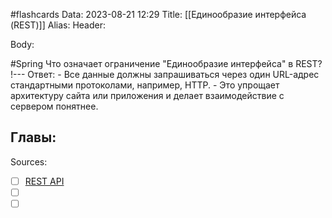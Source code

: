 #flashcards
Data: 2023-08-21 12:29
Title: [[Единообразие интерфейса (REST)]]
Alias:
Header:




Body:



#Spring 
Что означает ограничение "Единообразие интерфейса" в REST?
!---
Ответ:
	- Все данные должны запрашиваться через один URL-адрес стандартными протоколами, например, HTTP.
	- Это упрощает архитектуру сайта или приложения и делает взаимодействие с сервером понятнее.
<!--SR:!2023-10-31,5,310-->




Главы:
-


Sources:
- [ ] [REST API](https://blog.skillfactory.ru/glossary/rest-api/)
- [ ] []()
- [ ] []()
